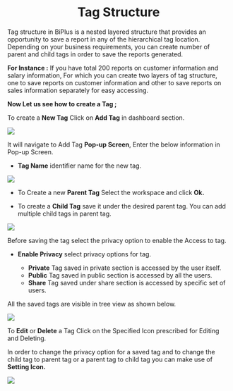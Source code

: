 
<center><h1>Tag Structure</h1></center>

Tag structure in BiPlus is a nested layered structure that provides an opportunity to save a report in any of the hierarchical tag location. Depending on your business requirements, you can create number of parent and child tags in order to save the reports generated.

**For Instance :** If you have total 200 reports on customer information and salary information, For which you can create two layers of tag structure, one to save reports on customer information and other to save reports on sales information separately for easy accessing.

**Now Let us see how to create a Tag ;**

To create a **New Tag** Click on **Add Tag** in dashboard section. 

![
](https://raw.githubusercontent.com/sv18042016/fp1/43977e0aacf8e6d3700e11bd453bddafbcc0d2cd/images/add%20tag.png)

It will navigate to Add Tag **Pop-up Screen**, Enter the below information in Pop-up Screen.

- **Tag Name**  identifier name for the new tag.

![
](https://raw.githubusercontent.com/sv18042016/fp1/457c21c373c4db9d2f1ae47344146723ffe79d2d/images/tag_2.png)

- To Create a new **Parent Tag** Select the workspace and click **Ok.**

- To create a **Child Tag** save it under the desired parent tag. You can add multiple child tags in parent tag.

![
](https://raw.githubusercontent.com/sv18042016/fp1/c1b8fc9522826986d90afc6df61df3f988227475/images/child_tag.png)

Before saving the tag select the privacy option to enable the Access to tag.

- **Enable Privacy** select privacy options for tag.

  -  **Private** Tag saved in private section is accessed by the user itself.
  -  **Public**  Tag saved in public section is accessed by all the users. 
  -  **Share** Tag saved under share section is accessed by specific set of users.

All the saved tags are visible in tree view as shown below.

![
](https://raw.githubusercontent.com/sv18042016/fp1/191f8906591a719bb70c33b807cb4c3dabf4ed4e/images/tree_view.png)

To **Edit** or **Delete** a Tag Click on the Specified Icon prescribed for Editing and Deleting.

In order to change the privacy option for a saved tag and to change the child tag to parent tag or a parent tag to child tag you can make use of **Setting Icon.**

![
](https://raw.githubusercontent.com/sv18042016/fp1/8170dc06ffe7bf872e20e1530d9f2d2c50b6f6f3/images/edit_tag_full.png)

<!--stackedit_data:
eyJoaXN0b3J5IjpbLTEyNDk4MzYwNDIsMjI0NjE2NTA5LDc5ND
E1MjEyNywtNjUyODI1NDQxLC0zMjg1MjI2ODMsMzg5OTM2Mzg5
LC0xNzM0MTkyODk1XX0=
-->